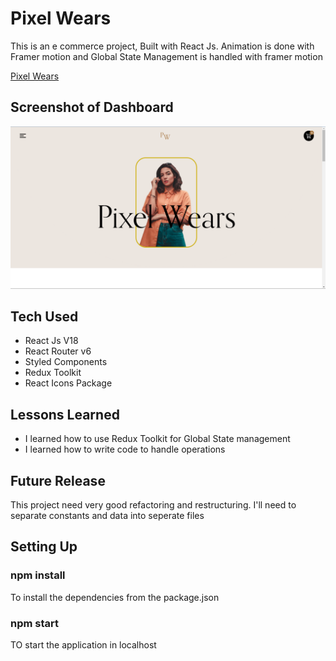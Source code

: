 # Pixel Wears

This is an e commerce project, Built with React Js.
Animation is done with Framer motion and Global State Management is handled with framer motion

[Pixel Wears](https://pixel-wears.vercel.app/)

## Screenshot of Dashboard

![](./screenshot.png)

## Tech Used
* React Js V18
* React Router v6
* Styled Components
* Redux Toolkit
* React Icons Package

## Lessons Learned
* I learned how to use Redux Toolkit for Global State management
* I learned how to write code to handle operations

## Future Release
This project need very good refactoring and restructuring. 
I'll need to separate constants and data into seperate files

## Setting Up
### npm install
To install the dependencies from the package.json

### npm start
TO start the application in localhost
